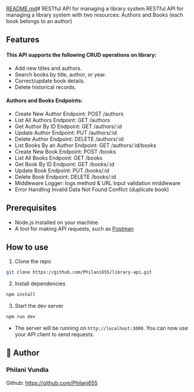 [README.md](https://github.com/user-attachments/files/22427102/README.md)# RESTful API for managing a library system
RESTful API for managing a library system with two resources: Authors and Books (each book belongs to an author)

## Features
#### This API supports the following CRUD operations on library:
- Add new titles and authors.
- Search books by title, author, or year.
- Correct/update book details. 
- Delete historical records.

#### Authors and Books Endpoints:
- Create New Author
    Endpoint: POST /authors
- List All Authors
    Endpoint: GET /authors
- Get Author By ID
    Endpoint: GET /authors/:id 
- Update Author
    Endpoint: PUT /authors/:id 
- Delete Author
    Endpoint: DELETE /authors/:id 
- List Books By an Author
    Endpoint: GET /authors/:id/books
- Create New Book
    Endpoint: POST /books
- List All Books
    Endpoint: GET /books
- Get Book By ID
    Endpoint: GET /books/:id 
- Update Book
    Endpoint: PUT /books/:id 
- Delete Book
    Endpoint: DELETE /books/:id 
- Middleware
    Logger: logs method & URL
    Input validation middleware
- Error Handling
    Invalid Data
    Not Found
    Conflict (duplicate book)

## Prerequisites

-  Node.js installed on your machine.
- A tool for making API requests, such as [Postman](https://www.postman.com/)


## How to use
1. Clone the repo
``` bash
git clone https://github.com/Philani655/library-api.git
```

2. Install dependencies
``` bash
npm install
```

3. Start the dev server
``` bash
npm run dev
```

- The server will be running on `http://localhost:3000`. You can now use your API client to send requests.


## 🙇 Author
### Philani Vundla
Github: https://github.com/Philani655
        

  
